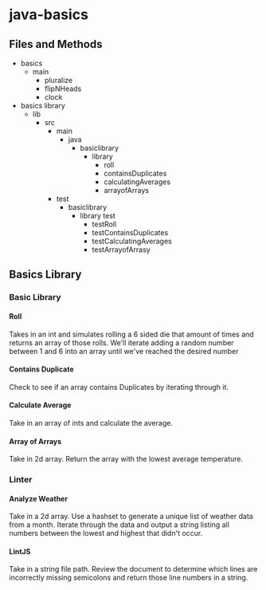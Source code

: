 # java-basics

## Files and Methods

- basics
  - main
    - pluralize
    - flipNHeads
    - clock
- basics library
  - lib
    - src
      - main
        - java
          - basiclibrary
            - library
              - roll
              - containsDuplicates
              - calculatingAverages
              - arrayofArrays
      - test
        - basiclibrary
          - library test
            - testRoll
            - testContainsDuplicates
            - testCalculatingAverages
            - testArrayofArrasy

## Basics Library

### Basic Library

#### Roll

Takes in an int and simulates rolling a 6 sided die that amount of times and returns an array of those rolls. We'll iterate adding  a random number between 1 and 6 into an array until we've reached the desired number

#### Contains Duplicate

Check to see if an array contains Duplicates by iterating through it.

#### Calculate Average

Take in an array of ints and calculate the average.

#### Array of Arrays

Take in 2d array. Return the array with the lowest average temperature.

### Linter

#### Analyze Weather

Take in a 2d array. Use a hashset to generate a unique list of weather data from a month. Iterate through the data and output a string listing all numbers between the lowest and highest that didn't occur.

#### LintJS

Take in a string file path. Review the document to determine which lines are incorrectly missing semicolons and return those line numbers in a string. 
